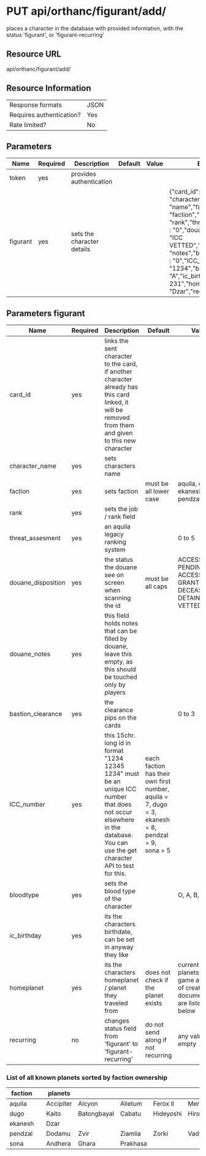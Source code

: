 
# PUT api/orthanc/figurant/add/
places a character in the database with provided information, with the status 'figurant', or 'figurant-recurring'

## Resource URL
api/orthanc/figurant/add/

## Resource Information
|||
|--|--|
|Response formats | JSON |
|Requires authentication?| Yes |
|Rate limited? | No |

## Parameters
| Name | Required | Description | Default | Value | Example
|--|--|--|--|--|--
token | yes | provides authentication |
figurant | yes | sets the character details | | | {"card_id":"1234", "character_name": "name","faction": "faction","rank": "rank","threat_assessment" : "0","douane_disposition" : "ICC VETTED","douane_notes" : "notes","bastion_clearance" : "0","ICC_number" : "1234","bloodtype" : "A","ic_birthday": "24 oct 231","homeplanet": "Dzar","recurring" : "1"}

## Parameters figurant
| Name | Required | Description | Default | Value | Example
|--|--|--|--|--|--
card_id | yes | links the sent character to the card, if another character already has this card linked, it will be removed from them and given to this new character | | | AJDY234602JF
character_name | yes | sets characters name | | | Swoopsy Whoopsy
faction | yes | sets faction | must be all lower case | aquila, dugo, ekanesh, pendzal, sona | aquila
rank | yes | sets the job / rank field | | | Lt.
threat_assesment | yes | an aquila legacy ranking system | | 0 to 5 | 1 
douane_disposition | yes | the status the douane see on screen when scanning the id | must be all caps | ACCESS PENDING, ACCESS GRANTED, DECEASED, DETAIN, ICC VETTED | ACCESS GRANTED
douane_notes | yes | this field holds notes that can be filled by douane, leave this empty, as this should be touched only by players | | |  
bastion_clearance | yes | the clearance pips on the cards | | 0 to 3 | 1
ICC_number | yes | this 15chr. long id in format "1234 12345 1234" must be an unique ICC number that does not occur elsewhere in the database. You can use the get character API to test for this. | each faction has their own first number, aquila = 7, dugo = 3, ekanesh = 8, pendzal = 9, sona = 5 | | 7345 34768 3457
bloodtype | yes | sets the blood type of the character | | O, A, B, AB | A
ic_birthday | yes | its the characters birthdate, can be set in anyway they like | | | 24-10-231nt
homeplanet | yes | its the characters homeplanet / planet they traveled from | does not check if the planet exists | current planets in game at time of creating documentation are listed below | Accipiter
recurring | no | changes status field from 'figurant' to 'figurant-recurring' | do not send along if not recurring | any value even empty | true

### List of all known planets sorted by faction ownership

| faction || planets ||||||||||||
|--|--|--|--|--|--|--|--|--|--|--|--|--|--
aquila || Accipiter | Alcyon | Alietum | Ferox II | Merula | Noctua | Sturnus | Viridis | Fastus | Ignis | Ithaginis | Tigris
dugo || Kaito | Batongbayal | Cabatu | Hideyoshi | Hiroto | Katsuro | Minoru | Shinobu | Tarou | Haruka | Noburu
ekanesh || Dzar
pendzal || Dodamu | Zvir | Ziamlia | Zorki | Vady | Cionma | Vtotoroy | Nadz | Ruda | Zyccio
sona || Andhera | Ghara | Prakhasa
  
